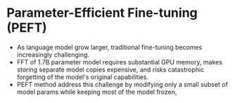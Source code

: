 # Parameter-Efficient Fine-tuning (PEFT)
* As language model grow larger, traditional fine-tuning becomes increasingly challenging.
* FFT of 1.7B parameter model requires substantial GPU memory, makes storing separate model copies expensive, and risks catastrophic forgetting of the model's original capabilities.
* PEFT method address this challenge by modifying only a small subset of model params while keeping most of the model frozen,



